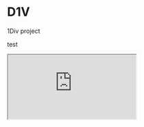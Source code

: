 # D1V
1Div project

test

<iframe src="https://github.com/thadeuszlay/D1V/blob/master/001/index.html"></iframe>
